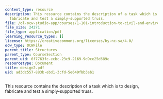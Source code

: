 ```yaml
---
content_type: resource
description: This resource contains the description of a task which is to design,
  fabricate and test a simply-supported truss.
file: /ol-ocw-studio-app/courses/1-101-introduction-to-civil-and-environmental-engineering-design-i-fall-2005/ad3dc557883bebd13cfd5e649fbb3eb1_design2.pdf
file_size: 24271
file_type: application/pdf
learning_resource_types: []
license: https://creativecommons.org/licenses/by-nc-sa/4.0/
ocw_type: OCWFile
parent_title: Structures
parent_type: CourseSection
parent_uid: 6f7763fc-ecbc-23c9-2169-9d9ce25d689e
resourcetype: Document
title: design2.pdf
uid: ad3dc557-883b-ebd1-3cfd-5e649fbb3eb1
---
```

This resource contains the description of a task which is to design, fabricate and test a simply-supported truss.